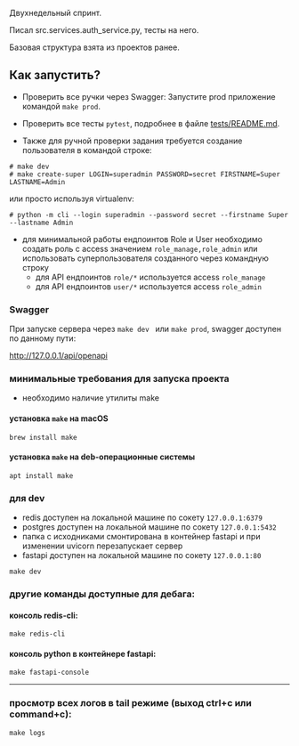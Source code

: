 Двухнедельный спринт.

Писал src.services.auth_service.py, тесты на него. 

Базовая структура взята из проектов ранее.


## Как запустить?

- Проверить все ручки через Swagger: Запустите prod приложение командой `make prod`.

- Проверить все тесты `pytest`, подробнее в файле [tests/README.md](tests/README.md).


- Также для ручной проверки задания требуется создание пользователя в командой строке:
```
# make dev
# make create-super LOGIN=superadmin PASSWORD=secret FIRSTNAME=Super LASTNAME=Admin
```
или просто используя virtualenv:
```
# python -m cli --login superadmin --password secret --firstname Super --lastname Admin
```
- для минимальной работы ендпоинтов Role и User необходимо создать роль с access значением `role_manage,role_admin` или использовать суперпользователя созданного через командную строку
    - для API ендпоинтов `role/*` используется access `role_manage`
    - для API ендпоинтов `user/*` используется access `role_admin`

### Swagger

При запуске сервера через `make dev ` или `make prod`, swagger доступен по данному пути:

http://127.0.0.1/api/openapi

### минимальные требования для запуска проекта

- необходимо наличие утилиты make

#### установка `make` на macOS

```
brew install make
```

#### установка `make` на deb-операционные системы

```
apt install make
```

### для **dev**

- redis доступен на локальной машине по сокету `127.0.0.1:6379`
- postgres доступен на локальной машине по сокету `127.0.0.1:5432`
- папка с исходниками смонтирована в контейнер fastapi и при изменении uvicorn перезапускает сервер
- fastapi доступен на локальной машине по сокету `127.0.0.1:80`

```
make dev
```

### другие команды доступные для дебага:

#### консоль redis-cli:

```
make redis-cli
```

#### консоль python в контейнере fastapi:

```
make fastapi-console
```

---

### просмотр всех логов в tail режиме (выход ctrl+c или command+c):

```
make logs
```
